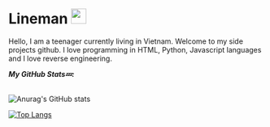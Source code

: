 # Lineman <img src="https://media.giphy.com/media/MDJ9IbxxvDUQM/giphy.gif" width="30" height="30" />

Hello, I am a teenager currently living in Vietnam. Welcome to my side projects github. I love programming in HTML, Python, Javascript languages and I love reverse engineering.

<i><b>My GitHub Stats:zzz::</b></i><br><br>

![Anurag's GitHub stats](https://github-readme-stats.vercel.app/api?username=annpt625&show_icons=true&theme=tokyonight)


[![Top Langs](https://github-readme-stats.vercel.app/api/top-langs/?username=annpt625&layout=compact&theme=tokyonight)](https://github.com/anuraghazra/github-readme-stats)
